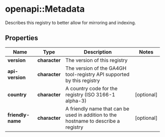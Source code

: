 # openapi::Metadata

Describes this registry to better allow for mirroring and indexing.

## Properties
Name | Type | Description | Notes
------------ | ------------- | ------------- | -------------
**version** | **character** | The version of this registry | 
**api-version** | **character** | The version of the GA4GH tool-registry API supported by this registry | 
**country** | **character** | A country code for the registry (ISO 3166-1 alpha-3) | [optional] 
**friendly-name** | **character** | A friendly name that can be used in addition to the hostname to describe a registry | [optional] 


